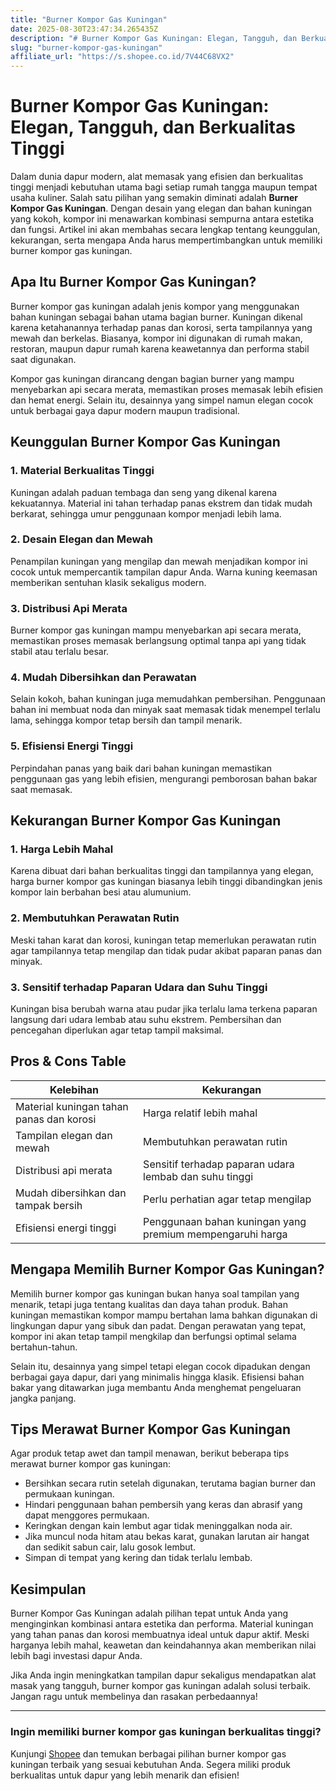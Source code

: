 ```yaml
---
title: "Burner Kompor Gas Kuningan"
date: 2025-08-30T23:47:34.265435Z
description: "# Burner Kompor Gas Kuningan: Elegan, Tangguh, dan Berkualitas Tinggi..."
slug: "burner-kompor-gas-kuningan"
affiliate_url: "https://s.shopee.co.id/7V44C68VX2"
---
```

# Burner Kompor Gas Kuningan: Elegan, Tangguh, dan Berkualitas Tinggi

Dalam dunia dapur modern, alat memasak yang efisien dan berkualitas tinggi menjadi kebutuhan utama bagi setiap rumah tangga maupun tempat usaha kuliner. Salah satu pilihan yang semakin diminati adalah **Burner Kompor Gas Kuningan**. Dengan desain yang elegan dan bahan kuningan yang kokoh, kompor ini menawarkan kombinasi sempurna antara estetika dan fungsi. Artikel ini akan membahas secara lengkap tentang keunggulan, kekurangan, serta mengapa Anda harus mempertimbangkan untuk memiliki burner kompor gas kuningan.

## Apa Itu Burner Kompor Gas Kuningan?

Burner kompor gas kuningan adalah jenis kompor yang menggunakan bahan kuningan sebagai bahan utama bagian burner. Kuningan dikenal karena ketahanannya terhadap panas dan korosi, serta tampilannya yang mewah dan berkelas. Biasanya, kompor ini digunakan di rumah makan, restoran, maupun dapur rumah karena keawetannya dan performa stabil saat digunakan.

Kompor gas kuningan dirancang dengan bagian burner yang mampu menyebarkan api secara merata, memastikan proses memasak lebih efisien dan hemat energi. Selain itu, desainnya yang simpel namun elegan cocok untuk berbagai gaya dapur modern maupun tradisional.

## Keunggulan Burner Kompor Gas Kuningan

### 1. Material Berkualitas Tinggi

Kuningan adalah paduan tembaga dan seng yang dikenal karena kekuatannya. Material ini tahan terhadap panas ekstrem dan tidak mudah berkarat, sehingga umur penggunaan kompor menjadi lebih lama.

### 2. Desain Elegan dan Mewah

Penampilan kuningan yang mengilap dan mewah menjadikan kompor ini cocok untuk mempercantik tampilan dapur Anda. Warna kuning keemasan memberikan sentuhan klasik sekaligus modern.

### 3. Distribusi Api Merata

Burner kompor gas kuningan mampu menyebarkan api secara merata, memastikan proses memasak berlangsung optimal tanpa api yang tidak stabil atau terlalu besar.

### 4. Mudah Dibersihkan dan Perawatan

Selain kokoh, bahan kuningan juga memudahkan pembersihan. Penggunaan bahan ini membuat noda dan minyak saat memasak tidak menempel terlalu lama, sehingga kompor tetap bersih dan tampil menarik.

### 5. Efisiensi Energi Tinggi

Perpindahan panas yang baik dari bahan kuningan memastikan penggunaan gas yang lebih efisien, mengurangi pemborosan bahan bakar saat memasak.

## Kekurangan Burner Kompor Gas Kuningan

### 1. Harga Lebih Mahal

Karena dibuat dari bahan berkualitas tinggi dan tampilannya yang elegan, harga burner kompor gas kuningan biasanya lebih tinggi dibandingkan jenis kompor lain berbahan besi atau alumunium.

### 2. Membutuhkan Perawatan Rutin

Meski tahan karat dan korosi, kuningan tetap memerlukan perawatan rutin agar tampilannya tetap mengilap dan tidak pudar akibat paparan panas dan minyak.

### 3. Sensitif terhadap Paparan Udara dan Suhu Tinggi

Kuningan bisa berubah warna atau pudar jika terlalu lama terkena paparan langsung dari udara lembab atau suhu ekstrem. Pembersihan dan pencegahan diperlukan agar tetap tampil maksimal.

## Pros & Cons Table

| Kelebihan                                               | Kekurangan                                                     |
|----------------------------------------------------------|----------------------------------------------------------------|
| Material kuningan tahan panas dan korosi                | Harga relatif lebih mahal                                    |
| Tampilan elegan dan mewah                               | Membutuhkan perawatan rutin                                |
| Distribusi api merata                                    | Sensitif terhadap paparan udara lembab dan suhu tinggi    |
| Mudah dibersihkan dan tampak bersih                     | Perlu perhatian agar tetap mengilap                         |
| Efisiensi energi tinggi                                 | Penggunaan bahan kuningan yang premium mempengaruhi harga    |

## Mengapa Memilih Burner Kompor Gas Kuningan?

Memilih burner kompor gas kuningan bukan hanya soal tampilan yang menarik, tetapi juga tentang kualitas dan daya tahan produk. Bahan kuningan memastikan kompor mampu bertahan lama bahkan digunakan di lingkungan dapur yang sibuk dan padat. Dengan perawatan yang tepat, kompor ini akan tetap tampil mengkilap dan berfungsi optimal selama bertahun-tahun.

Selain itu, desainnya yang simpel tetapi elegan cocok dipadukan dengan berbagai gaya dapur, dari yang minimalis hingga klasik. Efisiensi bahan bakar yang ditawarkan juga membantu Anda menghemat pengeluaran jangka panjang.

## Tips Merawat Burner Kompor Gas Kuningan

Agar produk tetap awet dan tampil menawan, berikut beberapa tips merawat burner kompor gas kuningan:

- Bersihkan secara rutin setelah digunakan, terutama bagian burner dan permukaan kuningan.
- Hindari penggunaan bahan pembersih yang keras dan abrasif yang dapat menggores permukaan.
- Keringkan dengan kain lembut agar tidak meninggalkan noda air.
- Jika muncul noda hitam atau bekas karat, gunakan larutan air hangat dan sedikit sabun cair, lalu gosok lembut.
- Simpan di tempat yang kering dan tidak terlalu lembab.

## Kesimpulan

Burner Kompor Gas Kuningan adalah pilihan tepat untuk Anda yang menginginkan kombinasi antara estetika dan performa. Material kuningan yang tahan panas dan korosi membuatnya ideal untuk dapur aktif. Meski harganya lebih mahal, keawetan dan keindahannya akan memberikan nilai lebih bagi investasi dapur Anda.

Jika Anda ingin meningkatkan tampilan dapur sekaligus mendapatkan alat masak yang tangguh, burner kompor gas kuningan adalah solusi terbaik. Jangan ragu untuk membelinya dan rasakan perbedaannya!

---

### **Ingin memiliki burner kompor gas kuningan berkualitas tinggi?**

Kunjungi [Shopee](https://s.shopee.co.id/7V44C68VX2) dan temukan berbagai pilihan burner kompor gas kuningan terbaik yang sesuai kebutuhan Anda. Segera miliki produk berkualitas untuk dapur yang lebih menarik dan efisien!